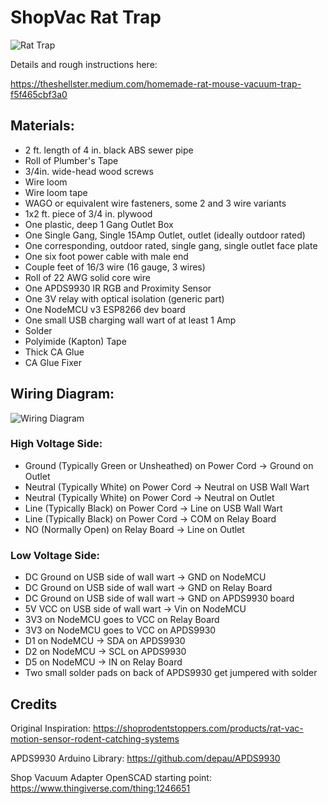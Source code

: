 ShopVac Rat Trap
================

![Rat Trap](https://github.com/shellster/ShopVacRatTrap/raw/refs/heads/main/Pictures/finished.jpg)

Details and rough instructions here:

https://theshellster.medium.com/homemade-rat-mouse-vacuum-trap-f5f465cbf3a0

Materials:
----------

* 2 ft. length of 4 in. black ABS sewer pipe
* Roll of Plumber's Tape
* 3/4in. wide-head wood screws
* Wire loom
* Wire loom tape
* WAGO or equivalent wire fasteners, some 2 and 3 wire variants
* 1x2 ft. piece of 3/4 in. plywood
* One plastic, deep 1 Gang Outlet Box
* One Single Gang, Single 15Amp Outlet, outlet (ideally outdoor rated)
* One corresponding, outdoor rated, single gang, single outlet face plate
* One six foot power cable with male end
* Couple feet of 16/3 wire (16 gauge, 3 wires)
* Roll of 22 AWG solid core wire
* One APDS9930 IR RGB and Proximity Sensor
* One 3V relay with optical isolation (generic part)
* One NodeMCU v3 ESP8266 dev board
* One small USB charging wall wart of at least 1 Amp
* Solder
* Polyimide (Kapton) Tape
* Thick CA Glue
* CA Glue Fixer

Wiring Diagram:
---------------
![Wiring Diagram](https://github.com/shellster/ShopVacRatTrap/raw/refs/heads/main/Pictures/RatTrapCircuitDiagram.png)

### High Voltage Side:

* Ground (Typically Green or Unsheathed) on Power Cord -> Ground on Outlet
* Neutral (Typically White) on Power Cord -> Neutral on USB Wall Wart
* Neutral (Typically White) on Power Cord -> Neutral on Outlet
* Line (Typically Black) on Power Cord -> Line on USB Wall Wart
* Line (Typically Black) on Power Cord -> COM on Relay Board
* NO (Normally Open) on Relay Board -> Line on Outlet

### Low Voltage Side:

* DC Ground on USB side of wall wart -> GND on NodeMCU
* DC Ground on USB side of wall wart -> GND on Relay Board
* DC Ground on USB side of wall wart -> GND on APDS9930 board
* 5V VCC on USB side of wall wart -> Vin on NodeMCU
* 3V3 on NodeMCU goes to VCC on Relay Board
* 3V3 on NodeMCU goes to VCC on APDS9930
* D1 on NodeMCU -> SDA on APDS9930
* D2 on NodeMCU -> SCL on APDS9930
* D5 on NodeMCU -> IN on Relay Board
* Two small solder pads on back of APDS9930 get jumpered with solder


Credits
-------

Original Inspiration: https://shoprodentstoppers.com/products/rat-vac-motion-sensor-rodent-catching-systems

APDS9930 Arduino Library: https://github.com/depau/APDS9930

Shop Vacuum Adapter OpenSCAD starting point: https://www.thingiverse.com/thing:1246651
